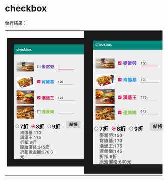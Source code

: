# checkbox
執行結果：
<table><tr>
<td><img src=https://github.com/Angus1226/checkbox/blob/master/check.png border=20></td>
<td><img src=https://github.com/Angus1226/checkbox/blob/master/box.png border=30></td> 
</tr></table>
